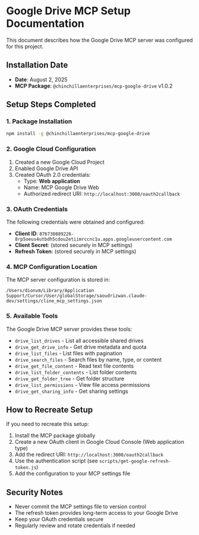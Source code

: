 # Google Drive MCP Setup Documentation

This document describes how the Google Drive MCP server was configured for this project.

## Installation Date
- **Date**: August 2, 2025
- **MCP Package**: `@chinchillaenterprises/mcp-google-drive` v1.0.2

## Setup Steps Completed

### 1. Package Installation
```bash
npm install -g @chinchillaenterprises/mcp-google-drive
```

### 2. Google Cloud Configuration
1. Created a new Google Cloud Project
2. Enabled Google Drive API
3. Created OAuth 2.0 credentials:
   - Type: **Web application**
   - Name: MCP Google Drive Web
   - Authorized redirect URI: `http://localhost:3000/oauth2callback`

### 3. OAuth Credentials
The following credentials were obtained and configured:
- **Client ID**: `876730889226-8rp5oeus4utbdh5cdou2etiimrccnc1u.apps.googleusercontent.com`
- **Client Secret**: (stored securely in MCP settings)
- **Refresh Token**: (stored securely in MCP settings)

### 4. MCP Configuration Location
The MCP server configuration is stored in:
```
/Users/dionvm/Library/Application Support/Cursor/User/globalStorage/saoudrizwan.claude-dev/settings/cline_mcp_settings.json
```

### 5. Available Tools
The Google Drive MCP server provides these tools:
- `drive_list_drives` - List all accessible shared drives
- `drive_get_drive_info` - Get drive metadata and quota
- `drive_list_files` - List files with pagination
- `drive_search_files` - Search files by name, type, or content
- `drive_get_file_content` - Read text file contents
- `drive_list_folder_contents` - List folder contents
- `drive_get_folder_tree` - Get folder structure
- `drive_list_permissions` - View file access permissions
- `drive_get_sharing_info` - Get sharing settings

## How to Recreate Setup

If you need to recreate this setup:

1. Install the MCP package globally
2. Create a new OAuth client in Google Cloud Console (Web application type)
3. Add the redirect URI: `http://localhost:3000/oauth2callback`
4. Use the authentication script (see `scripts/get-google-refresh-token.js`)
5. Add the configuration to your MCP settings file

## Security Notes

- Never commit the MCP settings file to version control
- The refresh token provides long-term access to your Google Drive
- Keep your OAuth credentials secure
- Regularly review and rotate credentials if needed

